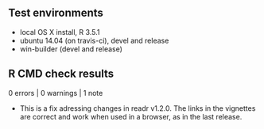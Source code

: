 ## Test environments
* local OS X install, R 3.5.1
* ubuntu 14.04 (on travis-ci), devel and release
* win-builder (devel and release)

## R CMD check results

0 errors | 0 warnings | 1 note

* This is a fix adressing changes in readr v1.2.0.
The links in the vignettes are correct and work when used in a browser, as in
the last release.
